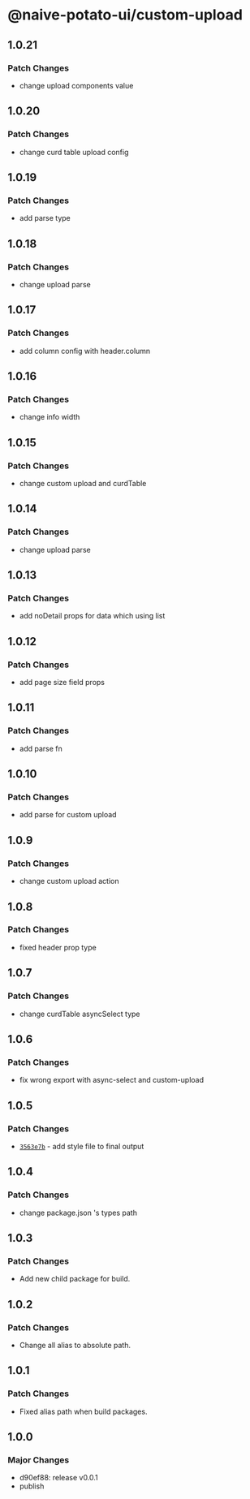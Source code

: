 # @naive-potato-ui/custom-upload

## 1.0.21

### Patch Changes

- change upload components value

## 1.0.20

### Patch Changes

- change curd table upload config

## 1.0.19

### Patch Changes

- add parse type

## 1.0.18

### Patch Changes

- change upload parse

## 1.0.17

### Patch Changes

- add column config with header.column

## 1.0.16

### Patch Changes

- change info width

## 1.0.15

### Patch Changes

- change custom upload and curdTable

## 1.0.14

### Patch Changes

- change upload parse

## 1.0.13

### Patch Changes

- add noDetail props for data which using list

## 1.0.12

### Patch Changes

- add page size field props

## 1.0.11

### Patch Changes

- add parse fn

## 1.0.10

### Patch Changes

- add parse for custom upload

## 1.0.9

### Patch Changes

- change custom upload action

## 1.0.8

### Patch Changes

- fixed header prop type

## 1.0.7

### Patch Changes

- change curdTable asyncSelect type

## 1.0.6

### Patch Changes

- fix wrong export with async-select and custom-upload

## 1.0.5

### Patch Changes

- [`3563e7b`](https://github.com/xby020/naive-potato-ui/commit/3563e7b546d96bf6838c3a17b075b3d30a4e4a06) - add style file to final output

## 1.0.4

### Patch Changes

- change package.json 's types path

## 1.0.3

### Patch Changes

- Add new child package for build.

## 1.0.2

### Patch Changes

- Change all alias to absolute path.

## 1.0.1

### Patch Changes

- Fixed alias path when build packages.

## 1.0.0

### Major Changes

- d90ef88: release v0.0.1
- publish
